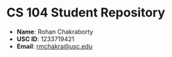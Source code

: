 # CS 104 Student Repository

- **Name**: Rohan Chakraborty
- **USC ID**: 1233719421
- **Email**: rmchakra@usc.edu
